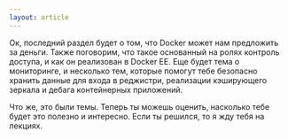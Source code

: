 ```yaml
---
layout: article
---
```

Ок, последний раздел будет о том, что Docker может нам предложить за деньги. Также поговорим, что такое основанный на ролях контроль доступа, и как он реализован в Docker EE. Еще будет тема о мониторинге, и несколько тем, которые помогут тебе безопасно хранить данные для входа в реджистри, реализации кэширующего зеркала и дебага контейнерных приложений.

Что же, это были темы. Теперь ты можешь оценить, насколько тебе будет это полезно и интересно. Если ты решился, то я жду тебя на лекциях.
